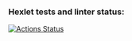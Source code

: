 ### Hexlet tests and linter status:
[![Actions Status](https://github.com/nmanuilova/frontend-project-lvl1/actions/workflows/hexlet-check.yml/badge.svg)](https://github.com/nmanuilova/frontend-project-lvl1/actions)